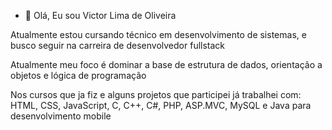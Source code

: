 - 👋 Olá, Eu sou Victor Lima de Oliveira

Atualmente estou cursando técnico em desenvolvimento de sistemas, e busco seguir na carreira de desenvolvedor fullstack 

Atualmente meu foco é dominar a base de estrutura de dados, orientação a objetos e lógica de programação 

Nos cursos que ja fiz e alguns projetos que participei já trabalhei com: HTML, CSS, JavaScript, C, C++, C#, PHP, ASP.MVC, MySQL e Java para desenvolvimento mobile 


